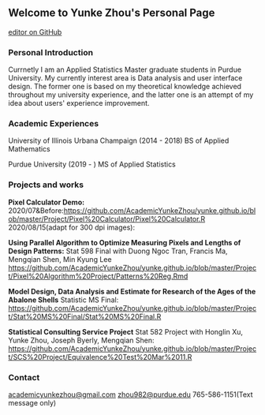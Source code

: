 ## Welcome to Yunke Zhou's Personal Page
[editor on GitHub](https://github.com/AcademicYunkeZhou/yunke.github.io/edit/master/index.md) 

### Personal Introduction
Currnetly I am an Applied Statistics Master graduate students in Purdue University. My currently interest area is Data analysis and user interface design. The former one is based on my theoretical knowledge achieved throughout my university experience, and the latter one is an attempt of my idea about users' experience improvement.

### Academic Experiences
University of Illinois Urbana Champaign (2014 - 2018) BS of Applied Mathematics

Purdue University (2019 - ) MS of Applied Statistics

### Projects and works

**Pixel Calculator Demo:** 
2020/07&Before:https://github.com/AcademicYunkeZhou/yunke.github.io/blob/master/Project/Pixel%20Calculator/Pixel%20Calculator.R
2020/08/15(adapt for 300 dpi images):

**Using Parallel Algorithm to Optimize Measuring Pixels and Lengths of Design Patterns:** Stat 598 Final with Duong Ngoc Tran, Francis Ma, Mengqian Shen, Min Kyung Lee https://github.com/AcademicYunkeZhou/yunke.github.io/blob/master/Project/Pixel%20Algorithm%20Project/Patterns%20Reg.Rmd

**Model Design, Data Analysis and Estimate for Research of the Ages of the Abalone Shells** Statistic MS Final:
https://github.com/AcademicYunkeZhou/yunke.github.io/blob/master/Project/Stat%20MS%20Final/Stat%20MS%20Final.R

**Statistical Consulting Service Project** Stat 582 Project with Honglin Xu, Yunke Zhou, Joseph Byerly, Mengqian Shen:
https://github.com/AcademicYunkeZhou/yunke.github.io/blob/master/Project/SCS%20Project/Equivalence%20Test%20Mar%2011.R

### Contact
academicyunkezhou@gmail.com
zhou982@purdue.edu
765-586-1151(Text message only)


